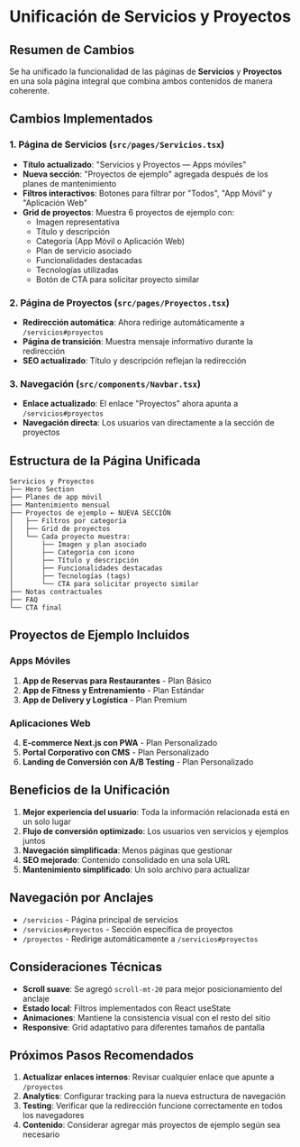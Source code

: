 # Unificación de Servicios y Proyectos

## Resumen de Cambios

Se ha unificado la funcionalidad de las páginas de **Servicios** y **Proyectos** en una sola página integral que combina ambos contenidos de manera coherente.

## Cambios Implementados

### 1. Página de Servicios (`src/pages/Servicios.tsx`)

- **Título actualizado**: "Servicios y Proyectos — Apps móviles"
- **Nueva sección**: "Proyectos de ejemplo" agregada después de los planes de mantenimiento
- **Filtros interactivos**: Botones para filtrar por "Todos", "App Móvil" y "Aplicación Web"
- **Grid de proyectos**: Muestra 6 proyectos de ejemplo con:
  - Imagen representativa
  - Título y descripción
  - Categoría (App Móvil o Aplicación Web)
  - Plan de servicio asociado
  - Funcionalidades destacadas
  - Tecnologías utilizadas
  - Botón de CTA para solicitar proyecto similar

### 2. Página de Proyectos (`src/pages/Proyectos.tsx`)

- **Redirección automática**: Ahora redirige automáticamente a `/servicios#proyectos`
- **Página de transición**: Muestra mensaje informativo durante la redirección
- **SEO actualizado**: Título y descripción reflejan la redirección

### 3. Navegación (`src/components/Navbar.tsx`)

- **Enlace actualizado**: El enlace "Proyectos" ahora apunta a `/servicios#proyectos`
- **Navegación directa**: Los usuarios van directamente a la sección de proyectos

## Estructura de la Página Unificada

```
Servicios y Proyectos
├── Hero Section
├── Planes de app móvil
├── Mantenimiento mensual
├── Proyectos de ejemplo ← NUEVA SECCIÓN
│   ├── Filtros por categoría
│   ├── Grid de proyectos
│   └── Cada proyecto muestra:
│       ├── Imagen y plan asociado
│       ├── Categoría con icono
│       ├── Título y descripción
│       ├── Funcionalidades destacadas
│       ├── Tecnologías (tags)
│       └── CTA para solicitar proyecto similar
├── Notas contractuales
├── FAQ
└── CTA final
```

## Proyectos de Ejemplo Incluidos

### Apps Móviles
1. **App de Reservas para Restaurantes** - Plan Básico
2. **App de Fitness y Entrenamiento** - Plan Estándar  
3. **App de Delivery y Logística** - Plan Premium

### Aplicaciones Web
4. **E-commerce Next.js con PWA** - Plan Personalizado
5. **Portal Corporativo con CMS** - Plan Personalizado
6. **Landing de Conversión con A/B Testing** - Plan Personalizado

## Beneficios de la Unificación

1. **Mejor experiencia del usuario**: Toda la información relacionada está en un solo lugar
2. **Flujo de conversión optimizado**: Los usuarios ven servicios y ejemplos juntos
3. **Navegación simplificada**: Menos páginas que gestionar
4. **SEO mejorado**: Contenido consolidado en una sola URL
5. **Mantenimiento simplificado**: Un solo archivo para actualizar

## Navegación por Anclajes

- `/servicios` - Página principal de servicios
- `/servicios#proyectos` - Sección específica de proyectos
- `/proyectos` - Redirige automáticamente a `/servicios#proyectos`

## Consideraciones Técnicas

- **Scroll suave**: Se agregó `scroll-mt-20` para mejor posicionamiento del anclaje
- **Estado local**: Filtros implementados con React useState
- **Animaciones**: Mantiene la consistencia visual con el resto del sitio
- **Responsive**: Grid adaptativo para diferentes tamaños de pantalla

## Próximos Pasos Recomendados

1. **Actualizar enlaces internos**: Revisar cualquier enlace que apunte a `/proyectos`
2. **Analytics**: Configurar tracking para la nueva estructura de navegación
3. **Testing**: Verificar que la redirección funcione correctamente en todos los navegadores
4. **Contenido**: Considerar agregar más proyectos de ejemplo según sea necesario
